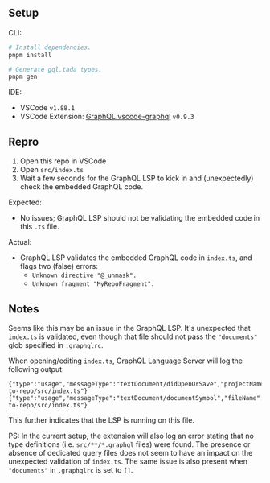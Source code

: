 ## Setup

CLI:

```sh
# Install dependencies.
pnpm install

# Generate gql.tada types.
pnpm gen
```

IDE:

- VSCode `v1.88.1`
- VSCode Extension: [GraphQL.vscode-graphql](https://marketplace.visualstudio.com/items?itemName=GraphQL.vscode-graphql) `v0.9.3`

## Repro

1. Open this repo in VSCode
2. Open `src/index.ts`
3. Wait a few seconds for the GraphQL LSP to kick in and (unexpectedly) check the embedded GraphQL code.

Expected:

- No issues; GraphQL LSP should not be validating the embedded code in this `.ts` file.

Actual:

- GraphQL LSP validates the embedded GraphQL code in `index.ts`, and flags two (false) errors:
  - `Unknown directive "@_unmask".`
  - `Unknown fragment "MyRepoFragment".`

## Notes

Seems like this may be an issue in the GraphQL LSP. It's unexpected that `index.ts` is validated, even though that file should not pass the `"documents"` glob specified in `.graphqlrc`.

When opening/editing `index.ts`, GraphQL Language Server will log the following output:

```
{"type":"usage","messageType":"textDocument/didOpenOrSave","projectName":"default","fileName":"file:///path-to-repo/src/index.ts"}
{"type":"usage","messageType":"textDocument/documentSymbol","fileName":"file:///path-to-repo/src/index.ts"}
```

This further indicates that the LSP is running on this file.

PS: In the current setup, the extension will also log an error stating that no type definitions (i.e. `src/**/*.graphql` files) were found. The presence or absence of dedicated query files does not seem to have an impact on the unexpected validation of `index.ts`. The same issue is also present when `"documents"` in `.graphqlrc` is set to `[]`.
